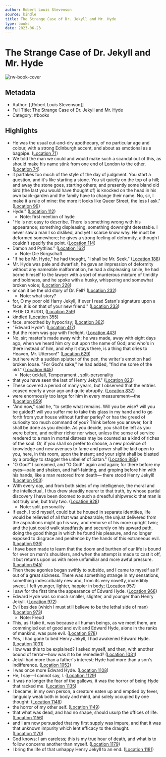 ```yaml
---
author: Robert Louis Stevenson
source: kindle
title: The Strange Case of Dr. Jekyll and Mr. Hyde
type: books
date: 2023-06-23
---
```

# The Strange Case of Dr. Jekyll and Mr. Hyde

![rw-book-cover](https://images-na.ssl-images-amazon.com/images/I/41bbtJqbj1L._SL200_.jpg)

## Metadata
- Author: [[Robert Louis Stevenson]]
- Full Title: The Strange Case of Dr. Jekyll and Mr. Hyde
- Category: #books

## Highlights
- He was the usual cut-and-dry apothecary, of no particular age and colour, with a strong Edinburgh accent, and about as emotional as a bagpipe. ([Location 71](https://readwise.io/to_kindle?action=open&asin=B00HFXRC06&location=71))
- We told the man we could and would make such a scandal out of this, as should make his name stink from one end of London to the other. ([Location 74](https://readwise.io/to_kindle?action=open&asin=B00HFXRC06&location=74))
- it partakes too much of the style of the day of judgment. You start a question, and it's like starting a stone. You sit quietly on the top of a hill; and away the stone goes, starting others; and presently some bland old bird (the last you would have thought of) is knocked on the head in his own back-garden and the family have to change their name. No, sir, I make it a rule of mine: the more it looks like Queer Street, the less I ask." ([Location 99](https://readwise.io/to_kindle?action=open&asin=B00HFXRC06&location=99))
- Hyde." ([Location 112](https://readwise.io/to_kindle?action=open&asin=B00HFXRC06&location=112))
    - Note: first mention of hyde
- "He is not easy to describe. There is something wrong with his appearance; something displeasing, something downright detestable. I never saw a man I so disliked, and yet I scarce know why. He must be deformed somewhere; he gives a strong feeling of deformity, although I couldn't specify the point. ([Location 114](https://readwise.io/to_kindle?action=open&asin=B00HFXRC06&location=114))
- Damon and Pythias." ([Location 162](https://readwise.io/to_kindle?action=open&asin=B00HFXRC06&location=162))
    - Note: Die Bürgschaft
- "If he be Mr. Hyde," he had thought, "I shall be Mr. Seek." ([Location 188](https://readwise.io/to_kindle?action=open&asin=B00HFXRC06&location=188))
- Mr. Hyde was pale and dwarfish, he gave an impression of deformity without any nameable malformation, he had a displeasing smile, he had borne himself to the lawyer with a sort of murderous mixture of timidity and boldness, and he spoke with a husky, whispering and somewhat broken voice; ([Location 228](https://readwise.io/to_kindle?action=open&asin=B00HFXRC06&location=228))
- or can it be the old story of Dr. Fell? ([Location 232](https://readwise.io/to_kindle?action=open&asin=B00HFXRC06&location=232))
    - Note: what story?
- for, O my poor old Harry Jekyll, if ever I read Satan's signature upon a face, it is on that of your new friend." ([Location 233](https://readwise.io/to_kindle?action=open&asin=B00HFXRC06&location=233))
- PEDE CLAUDO, ([Location 259](https://readwise.io/to_kindle?action=open&asin=B00HFXRC06&location=259))
- kindled ([Location 355](https://readwise.io/to_kindle?action=open&asin=B00HFXRC06&location=355))
- face, smoothed by hypocrisy; ([Location 362](https://readwise.io/to_kindle?action=open&asin=B00HFXRC06&location=362))
- "Edward Hyde": ([Location 417](https://readwise.io/to_kindle?action=open&asin=B00HFXRC06&location=417))
- But the room was gay with firelight. ([Location 443](https://readwise.io/to_kindle?action=open&asin=B00HFXRC06&location=443))
- No, sir; master's made away with; he was made, away with eight days ago, when we heard him cry out upon the name of God; and who's in there instead of him, and why it stays there, is a thing that cries to Heaven, Mr. Utterson!" ([Location 629](https://readwise.io/to_kindle?action=open&asin=B00HFXRC06&location=629))
- but here with a sudden splutter of the pen, the writer's emotion had broken loose. "For God's sake," he had added, "find me some of the old." ([Location 645](https://readwise.io/to_kindle?action=open&asin=B00HFXRC06&location=645))
    - Note: ückfall, Temperament , split-personality
- that you have seen the last of Henry Jekyll." ([Location 823](https://readwise.io/to_kindle?action=open&asin=B00HFXRC06&location=823))
- These covered a period of many years, but I observed that the entries ceased nearly a year ago and quite abruptly. ([Location 837](https://readwise.io/to_kindle?action=open&asin=B00HFXRC06&location=837))
- were enormously too large for him in every measurement—the ([Location 859](https://readwise.io/to_kindle?action=open&asin=B00HFXRC06&location=859))
- "And now," said he, "to settle what remains. Will you be wise? will you be guided? will you suffer me to take this glass in my hand and to go forth from your house without further parley? or has the greed of curiosity too much command of you? Think before you answer, for it shall be done as you decide. As you decide, you shall be left as you were before, and neither richer nor wiser, unless the sense of service rendered to a man in mortal distress may be counted as a kind of riches of the soul. Or, if you shall so prefer to choose, a new province of knowledge and new avenues to fame and power shall be laid open to you, here, in this room, upon the instant; and your sight shall be blasted by a prodigy to stagger the unbelief of Satan." ([Location 889](https://readwise.io/to_kindle?action=open&asin=B00HFXRC06&location=889))
- "O God!" I screamed, and "O God!" again and again; for there before my eyes—pale and shaken, and half-fainting, and groping before him with his hands, like a man restored from death— there stood Henry Jekyll! ([Location 903](https://readwise.io/to_kindle?action=open&asin=B00HFXRC06&location=903))
- With every day, and from both sides of my intelligence, the moral and the intellectual, I thus drew steadily nearer to that truth, by whose partial discovery I have been doomed to such a dreadful shipwreck: that man is not truly one, but truly two. ([Location 928](https://readwise.io/to_kindle?action=open&asin=B00HFXRC06&location=928))
    - Note: split personality
- If each, I told myself, could but be housed in separate identities, life would be relieved of all that was unbearable; the unjust delivered from the aspirations might go his way, and remorse of his more upright twin; and the just could walk steadfastly and securely on his upward path, doing the good things in which he found his pleasure, and no longer exposed to disgrace and penitence by the hands of this extraneous evil. ([Location 936](https://readwise.io/to_kindle?action=open&asin=B00HFXRC06&location=936))
- I have been made to learn that the doom and burthen of our life is bound for ever on man's shoulders, and when the attempt is made to cast it off, it but returns upon us with more unfamiliar and more awful pressure. ([Location 945](https://readwise.io/to_kindle?action=open&asin=B00HFXRC06&location=945))
- Then these agonies began swiftly to subside, and I came to myself as if out of a great sickness. There was something strange in my sensations, something indescribably new and, from its very novelty, incredibly sweet. I felt younger, lighter, happier in body; ([Location 957](https://readwise.io/to_kindle?action=open&asin=B00HFXRC06&location=957))
- I saw for the first time the appearance of Edward Hyde. ([Location 968](https://readwise.io/to_kindle?action=open&asin=B00HFXRC06&location=968))
- Edward Hyde was so much smaller, slighter, and younger than Henry Jekyll. ([Location 972](https://readwise.io/to_kindle?action=open&asin=B00HFXRC06&location=972))
- Evil besides (which I must still believe to be the lethal side of man) ([Location 973](https://readwise.io/to_kindle?action=open&asin=B00HFXRC06&location=973))
    - Note: Freud
- This, as I take it, was because all human beings, as we meet them, are commingled out of good and evil: and Edward Hyde, alone in the ranks of mankind, was pure evil. ([Location 978](https://readwise.io/to_kindle?action=open&asin=B00HFXRC06&location=978))
- Yes, I had gone to bed Henry Jekyll, I had awakened Edward Hyde. ([Location 1031](https://readwise.io/to_kindle?action=open&asin=B00HFXRC06&location=1031))
- How was this to be explained? I asked myself, and then, with another bound of terror—how was it to be remedied? ([Location 1031](https://readwise.io/to_kindle?action=open&asin=B00HFXRC06&location=1031))
- Jekyll had more than a father's interest; Hyde had more than a son's indifference. ([Location 1052](https://readwise.io/to_kindle?action=open&asin=B00HFXRC06&location=1052))
- I was once more Edward Hyde. ([Location 1108](https://readwise.io/to_kindle?action=open&asin=B00HFXRC06&location=1108))
- He, I say—I cannot say, I. ([Location 1129](https://readwise.io/to_kindle?action=open&asin=B00HFXRC06&location=1129))
- It was no longer the fear of the gallows, it was the horror of being Hyde that racked me. ([Location 1135](https://readwise.io/to_kindle?action=open&asin=B00HFXRC06&location=1135))
- I became, in my own person, a creature eaten up and emptied by fever, languidly weak both in body and mind, and solely occupied by one thought: ([Location 1148](https://readwise.io/to_kindle?action=open&asin=B00HFXRC06&location=1148))
- the horror of my other self. ([Location 1149](https://readwise.io/to_kindle?action=open&asin=B00HFXRC06&location=1149))
- that what was dead, and had no shape, should usurp the offices of life. ([Location 1156](https://readwise.io/to_kindle?action=open&asin=B00HFXRC06&location=1156))
- and I am now persuaded that my first supply was impure, and that it was that unknown impurity which lent efficacy to the draught. ([Location 1170](https://readwise.io/to_kindle?action=open&asin=B00HFXRC06&location=1170))
- God knows; I am careless; this is my true hour of death, and what is to follow concerns another than myself. ([Location 1179](https://readwise.io/to_kindle?action=open&asin=B00HFXRC06&location=1179))
- I bring the life of that unhappy Henry Jekyll to an end. ([Location 1181](https://readwise.io/to_kindle?action=open&asin=B00HFXRC06&location=1181))
